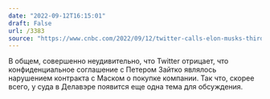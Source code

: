 ```yaml
---
date: "2022-09-12T16:15:01"
draft: False
url: /3383
source: "https://www.cnbc.com/2022/09/12/twitter-calls-elon-musks-third-attempt-to-scrap-acquisition-invalid-ahead-of-key-shareholder-vote.html"
---
```


В общем, совершенно неудивительно, что Twitter отрицает, что конфиденциальное соглашение с Петером Зайтко являлось нарушением контракта с Маском о покупке компании. Так что, скорее всего, у суда в Делавэре появится еще одна тема для обсуждения.
